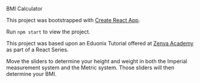 BMI Calculator

This project was bootstrapped with [Create React App](https://github.com/facebookincubator/create-react-app).

Run <code>npm start</code> to view the project.

This project was based upon an Eduonix Tutorial offered at [Zenva Academy](https://academy.zenva.com) as part of a React Series.

Move the sliders to determine your height and weight in both the Imperial measurement system and the Metric system. Those sliders will then determine your BMI.